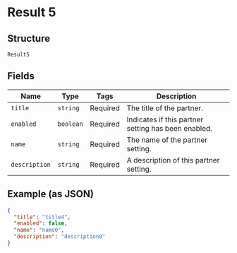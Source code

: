 
# Result 5

## Structure

`Result5`

## Fields

| Name | Type | Tags | Description |
|  --- | --- | --- | --- |
| `title` | `string` | Required | The title of the partner. |
| `enabled` | `boolean` | Required | Indicates if this partner setting has been enabled. |
| `name` | `string` | Required | The name of the partner setting. |
| `description` | `string` | Required | A description of this partner setting. |

## Example (as JSON)

```json
{
  "title": "title4",
  "enabled": false,
  "name": "name0",
  "description": "description0"
}
```

